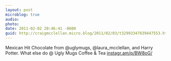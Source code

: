 ```yaml
---
layout: post
microblog: true
audio: 
photo: 
date: 2011-02-02 20:46:41 -0600
guid: http://craigmcclellan.micro.blog/2011/02/03/t32993347639447553.html
---
```

Mexican Hit Chocolate from @uglymugs, @laura_mcclellan, and Harry Potter. What else do   @ Ugly Mugs Coffee &amp; Tea [instagr.am/p/BW8oG/](http://instagr.am/p/BW8oG/)
